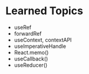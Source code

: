 # Learned Topics

- useRef
- forwardRef
- useContext, contextAPI
- useImperativeHandle
- React.memo()
- useCallback()
- useReducer()
